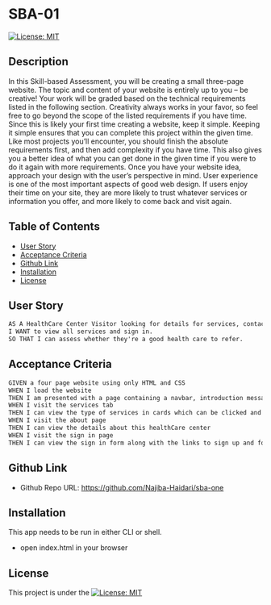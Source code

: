 # SBA-01
[![License: MIT](https://img.shields.io/badge/License-MIT-yellow.svg)](https://opensource.org/licenses/MIT)

## Description

In this Skill-based Assessment, you will be creating a small three-page website. The topic and content of your website is entirely up to you – be creative!
Your work will be graded based on the technical requirements listed in the following section. Creativity always works in your favor, so feel free to go beyond the scope of the listed requirements if you have time.
Since this is likely your first time creating a website, keep it simple. Keeping it simple ensures that you can complete this project within the given time. Like most projects you’ll encounter, you should finish the absolute requirements first, and then add complexity if you have time. This also gives you a better idea of what you can get done in the given time if you were to do it again with more requirements.
Once you have your website idea, approach your design with the user’s perspective in mind. User experience is one of the most important aspects of good web design. If users enjoy their time on your site, they are more likely to trust whatever services or information you offer, and more likely to come back and visit again.

## Table of Contents 

  - [User Story](#use-story)
  - [Acceptance Criteria](#acceptance-criteria)
  - [Github Link](#deployed-link)
  - [Installation](#installation)
  - [License](#license)

## User Story

```md
AS A HealthCare Center Visitor looking for details for services, contact details and sign in option for more details
I WANT to view all services and sign in.
SO THAT I can assess whether they're a good health care to refer.
```

## Acceptance Criteria

```md
GIVEN a four page website using only HTML and CSS
WHEN I load the website
THEN I am presented with a page containing a navbar, introduction message and footer
WHEN I visit the services tab
THEN I can view the type of services in cards which can be clicked and directed to new page
WHEN I visit the about page
THEN I can view the details about this healthCare center
WHEN I visit the sign in page
THEN I can view the sign in form along with the links to sign up and forgot password

```
## Github Link
- Github Repo URL: https://github.com/Najiba-Haidari/sba-one

## Installation
This app needs to be run in either CLI or shell.
* open index.html in your browser
  
## License
This project is under the [![License: MIT](https://img.shields.io/badge/License-MIT-yellow.svg)](https://opensource.org/licenses/MIT)

